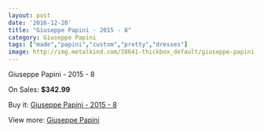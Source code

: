 ```yaml
---
layout: post
date: '2016-12-20'
title: "Giuseppe Papini - 2015 - 8"
category: Giuseppe Papini
tags: ["made","papini","custom","pretty","dresses"]
image: http://img.metalkind.com/38641-thickbox_default/giuseppe-papini-2015-8.jpg
---
```

Giuseppe Papini - 2015 - 8

On Sales: **$342.99**
<a href="https://www.metalkind.com/en/giuseppe-papini/12001-giuseppe-papini-2015-8.html"><amp-img layout="responsive" width="600" height="600" src="//img.metalkind.com/38641-thickbox_default/giuseppe-papini-2015-8.jpg" alt="Giuseppe Papini - 2015 - 8 0" /></a>

Buy it: [Giuseppe Papini - 2015 - 8](https://www.metalkind.com/en/giuseppe-papini/12001-giuseppe-papini-2015-8.html "Giuseppe Papini - 2015 - 8")

View more: [Giuseppe Papini](https://www.metalkind.com/en/141-giuseppe-papini "Giuseppe Papini")